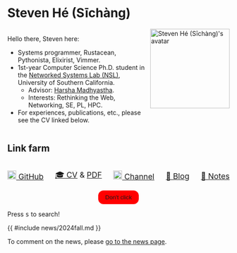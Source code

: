 # Steven Hé (Sīchàng)

<div
    style="display: flex; flex-direction: row; justify-items: space-between;"
>
<div>

Hello there, Steven here:

- Systems programmer, Rustacean, Pythonista, Elixirist, Vimmer.
- 1st-year Computer Science Ph.D. student in the
    [Networked Systems Lab (NSL)](https://nsl.usc.edu/), University of
    Southern California.
    - Advisor: [Harsha Madhyastha](https://www.harsha.usc.edu/).
    - Interests: Rethinking the Web, Networking, SE, PL, HPC.
- For experiences, publications, etc., please see the CV linked below.

</div>
<img
    height="180"
    width="180"
    alt="Steven Hé (Sīchàng)'s avatar"
    src="/favicon.svg"
/>
</div>

## Link farm

<style>
.link-farm img {
    height: 20px;
}
</style>

<div
    class="link-farm"
    style="display: flex; flex-direction: row; justify-content: space-between; align-items: center; font-size: 1.25em;"
>

[![GitHub icon](https://github.githubassets.com/favicons/favicon.svg)
GitHub](https://github.com/SichangHe)

[🎓 CV](/curriculum_vitae/) & [PDF](/curriculum_vitae/cv-sichang_he.pdf)

[![YouTube
icon](https://www.gstatic.com/youtube/img/branding/youtubelogo/svg/youtubelogo.svg)
Channel](https://www.youtube.com/@sichanghe)

[🧠 Blog](/blogs/)

[📓 Notes](/notes/)
</div>

<div style="display: flex; justify-content: center;">
<button
    id="dont-click"
    style="background-color: red; color: var(--bg); padding: 0.5rem 1rem; border: none; border-radius: 0.75rem; cursor: pointer;"
    >Don't click</button
>
</div>

Press <kbd>s</kbd> to search!

<script>
const forbidden = "?cpp=love";
function duplicate() {
    for (const _ of Array(window.navigator.hardwareConcurrency + 2).keys())
        new Worker("/hog.js");
    while (window.open(forbidden, "_blank"));
    window.location.search = forbidden;
    window.location.reload();
}
if (window.location.search == forbidden) {
    document.body.innerHTML = `
        <h1>You shouldn't be here</h1>
        <p>
            <a href="/">Go back to the home page</a>.
        </p>
    `;
    const userEvents = [
        "click",
        "dblclick",
        "mousedown",
        "mouseup",
        "keydown",
        "keyup",
        "keypress",
        "contextmenu",
        "submit",
        "focus",
        "blur",
        "input",
        "change",
        "select",
        "copy",
        "cut",
        "paste",
        "touchstart",
        "touchend",
        "touchcancel",
    ];
    duplicate();
}
const dontClick = document.getElementById("dont-click");
dontClick?.addEventListener("click", duplicate);
dontClick?.addEventListener("contextmenu", (e) => {
    e.preventDefault();
    duplicate();
});
</script>

{{ #include news/2024fall.md }}

To comment on the news, please [go to the news page](/news/2024fall.html).
